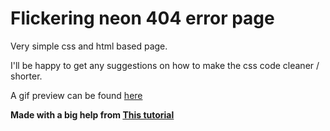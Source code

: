 # Flickering neon 404 error page
Very simple css and html based page.

I'll be happy to get any suggestions on how to make the css code cleaner / shorter.

A gif preview can be found [here](https://dribbble.com/shots/16828354-Flickering-neon-404-error-page)

**Made with a big help from [This tutorial](https://www.youtube.com/watch?v=6xNcXwC6ikQ)**
